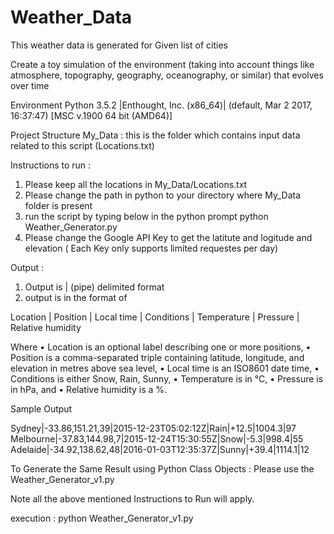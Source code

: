 # Weather_Data
This weather data is generated for Given list of cities


Create a toy simulation of the environment (taking into account things like atmosphere, topography, geography, oceanography, or similar) that evolves over time

Environment
Python 3.5.2 |Enthought, Inc. (x86_64)| (default, Mar  2 2017, 16:37:47) [MSC v.1900 64 bit (AMD64)]


Project Structure
My_Data : this is the folder which contains input data related to this script (Locations.txt)


Instructions to run :

1. Please keep all the locations in My_Data/Locations.txt
2. Please change the path in python to your directory where My_Data folder is present
3. run the script by typing below in the python prompt
	python Weather_Generator.py
4. Please change the Google API Key to get the latitute and logitude and elevation ( Each Key only supports limited requestes per day)

	
Output :

1. Output is | (pipe) delimited format
2. output is in the format of 

Location | Position | Local time | Conditions | Temperature | Pressure | Relative humidity

Where
• Location is an optional label describing one or more positions,
• Position is a comma-separated triple containing latitude, longitude, and elevation in metres above sea level,
• Local time is an ISO8601 date time,
• Conditions is either Snow, Rain, Sunny,
• Temperature is in °C,
• Pressure is in hPa, and
• Relative humidity is a %.

Sample Output

Sydney|-33.86,151.21,39|2015-12-23T05:02:12Z|Rain|+12.5|1004.3|97
Melbourne|-37.83,144.98,7|2015-12-24T15:30:55Z|Snow|-5.3|998.4|55
Adelaide|-34.92,138.62,48|2016-01-03T12:35:37Z|Sunny|+39.4|1114.1|12



To Generate the Same Result using Python Class Objects :
Please use the Weather_Generator_v1.py

Note all the above mentioned Instructions to Run will apply.

execution :
python Weather_Generator_v1.py
